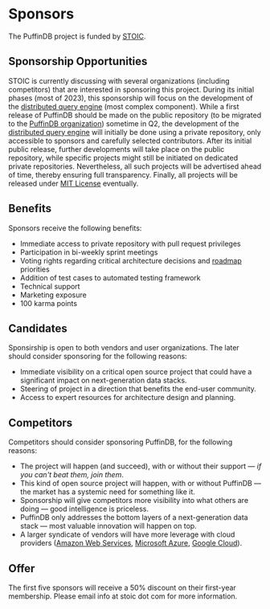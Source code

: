 # Sponsors

The PuffinDB project is funded by [STOIC](https://stoic.com/).

## Sponsorship Opportunities
STOIC is currently discussing with several organizations (including competitors) that are interested in sponsoring this project. During its initial phases (most of 2023), this sponsorship will focus on the development of the [distributed query engine](docs/Query%20Engine.md) (most complex component). While a first release of PuffinDB should be made on the public repository (to be migrated to the [PuffinDB organization](https://github.com/PuffinDB)) sometime in Q2, the development of the [distributed query engine](docs/Query%20Engine.md) will initially be done using a private repository, only accessible to sponsors and carefully selected contributors. After its initial public release, further developments will take place on the public repository, while specific projects might still be initiated on dedicated private repositories. Nevertheless, all such projects will be advertised ahead of time, thereby ensuring full transparency. Finally, all projects will be released under [MIT License](LICENSE.md) eventually.

## Benefits
Sponsors receive the following benefits:
- Immediate access to private repository with pull request privileges
- Participation in bi-weekly sprint meetings
- Voting rights regarding critical architecture decisions and [roadmap](ROADMAP.md) priorities
- Addition of test cases to automated testing framework
- Technical support
- Marketing exposure
- 100 karma points

## Candidates
Sponsirship is open to both vendors and user organizations. The later should consider sponsoring for the following reasons:
- Immediate visibility on a critical open source project that could have a significant impact on next-generation data stacks.
- Steering of project in a direction that benefits the end-user community.
- Access to expert resources for architecture design and planning.

## Competitors
Competitors should consider sponsoring PuffinDB, for the following reasons:
- The project will happen (and succeed), with or without their support — *if you can't beat them, join them*.
- This kind of open source project will happen, with or without PuffinDB — the market has a systemic need for something like it.
- Sponsorship will give competitors more visibility into what others are doing — good intelligence is priceless.
- PuffinDB only addresses the bottom layers of a next-generation data stack — most valuable innovation will happen on top.
- A larger syndicate of vendors will have more leverage with cloud providers ([Amazon Web Services](https://aws.amazon.com/), [Microsoft Azure](https://azure.microsoft.com/en-us), [Google Cloud](https://cloud.google.com/)).

## Offer
The first five sponsors will receive a 50% discount on their first-year membership. Please email info at stoic dot com for more information.
